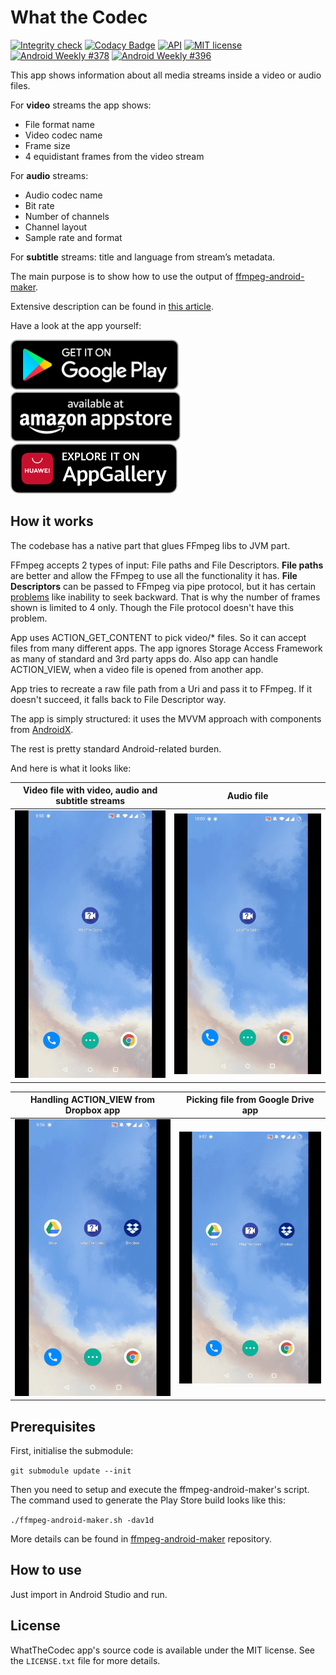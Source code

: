 # What the Codec

[![Integrity check](https://github.com/Javernaut/WhatTheCodec/actions/workflows/integrity_check.yml/badge.svg?branch=master)](https://github.com/Javernaut/WhatTheCodec/actions/workflows/integrity_check.yml)
[![Codacy Badge](https://app.codacy.com/project/badge/Grade/db175d84403d4a76a77f09036f3ef913)](https://www.codacy.com/manual/Javernaut/WhatTheCodec)
[![API](https://img.shields.io/badge/API-16%2B-brightgreen.svg?style=flat)](https://android-arsenal.com/api?level=16)
[![MIT license](http://img.shields.io/badge/license-MIT-blue.svg)](https://github.com/Javernaut/WhatTheCodec/blob/master/LICENSE.txt)
[![Android Weekly #378](https://androidweekly.net/issues/issue-378/badge)](https://androidweekly.net/issues/issue-378)
[![Android Weekly #396](https://androidweekly.net/issues/issue-396/badge)](https://androidweekly.net/issues/issue-396)

This app shows information about all media streams inside a video or audio files.

For **video** streams the app shows:
* File format name
* Video codec name
* Frame size
* 4 equidistant frames from the video stream

For **audio** streams:
* Audio codec name
* Bit rate
* Number of channels
* Channel layout
* Sample rate and format

For **subtitle** streams: title and language from stream’s metadata.

The main purpose is to show how to use the output of [ffmpeg-android-maker](https://github.com/Javernaut/ffmpeg-android-maker).

Extensive description can be found in [this article](https://proandroiddev.com/a-story-about-ffmpeg-in-android-part-ii-integration-55fb217251f0).

Have a look at the app yourself:

[<img src="images/badges/google.png" alt="Get it on Google Play" height="80">](https://play.google.com/store/apps/details?id=com.javernaut.whatthecodec)&nbsp;
[<img src="images/badges/amazon.png" alt="Available at Amazon Appstore" height="80">](http://www.amazon.com/gp/mas/dl/android?p=com.javernaut.whatthecodec.amzn)&nbsp;
[<img src="images/badges/huawei.png" alt="Explore it on AppGallery" height="80">](https://appgallery.cloud.huawei.com/marketshare/app/C102794269)

## How it works

The codebase has a native part that glues FFmpeg libs to JVM part.  

FFmpeg accepts 2 types of input: File paths and File Descriptors. **File paths** are better and allow the FFmpeg to use all the functionality it has. **File Descriptors** can be passed to FFmpeg via pipe protocol, but it has certain [problems](https://ffmpeg.org/ffmpeg-protocols.html#pipe) like inability to seek backward. That is why the number of frames shown is limited to 4 only. Though the File protocol doesn't have this problem.  

App uses ACTION_GET_CONTENT to pick video/* files. So it can accept files from many different apps. The app ignores Storage Access Framework as many of standard and 3rd party apps do. Also app can handle ACTION_VIEW, when a video file is opened from another app.  

App tries to recreate a raw file path from a Uri and pass it to FFmpeg. If it doesn't succeed, it falls back to File Descriptor way.  

The app is simply structured: it uses the MVVM approach with components from [AndroidX](https://developer.android.com/jetpack/androidx).   

The rest is pretty standard Android-related burden.  

And here is what it looks like:

| Video file with video, audio and subtitle streams | Audio file |
| :---: | :---: |
| <img src="images/screens/video.gif"> | <img src="images/screens/audio.gif"> |

| Handling ACTION_VIEW from Dropbox app | Picking file from Google Drive app |
| :---: | :---: |
| <img src="images/screens/dropbox.gif"> | <img src="images/screens/drive.gif"> |

## Prerequisites

First, initialise the submodule:  

`git submodule update --init`  

Then you need to setup and execute the ffmpeg-android-maker's script. The command used to generate the Play Store build looks like this:

`./ffmpeg-android-maker.sh -dav1d`

More details can be found in [ffmpeg-android-maker](https://github.com/Javernaut/ffmpeg-android-maker) repository.  

## How to use

Just import in Android Studio and run.

## License

WhatTheCodec app's source code is available under the MIT license. See the `LICENSE.txt` file for more details.
